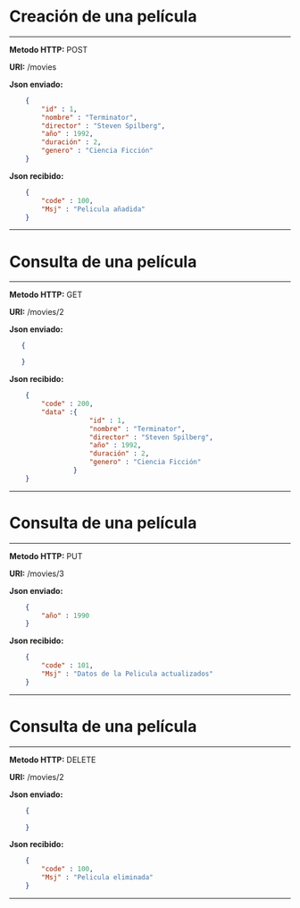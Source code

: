 # Creación de una película

---

**Metodo HTTP:** POST

**URI:** /movies

**Json enviado:** 
```json
    {
        "id" : 1,
        "nombre" : "Terminator",
        "director" : "Steven Spilberg",
        "año" : 1992,
        "duración" : 2,
        "genero" : "Ciencia Ficción"
    }
```

**Json recibido:**
```json
    {
        "code" : 100,
        "Msj" : "Pelicula añadida"
    }
```

---

# Consulta de una película

---

**Metodo HTTP:** GET

**URI:** /movies/2

**Json enviado:** 
```json
   {

   }
```

**Json recibido:**
```json
    {
        "code" : 200,
        "data" :{
                    "id" : 1,
                    "nombre" : "Terminator",
                    "director" : "Steven Spilberg",
                    "año" : 1992,
                    "duración" : 2,
                    "genero" : "Ciencia Ficción"
                }
    }
```

---

# Consulta de una película

---

**Metodo HTTP:** PUT

**URI:** /movies/3

**Json enviado:** 
```json
    {
        "año" : 1990
    }
```

**Json recibido:**
```json
    {
        "code" : 101,
        "Msj" : "Datos de la Pelicula actualizados"
    }
```

---

# Consulta de una película

---

**Metodo HTTP:** DELETE

**URI:** /movies/2

**Json enviado:** 
```json
    {
   
    }
```

**Json recibido:**
```json
    {
        "code" : 100,
        "Msj" : "Pelicula eliminada"
    }
```

---